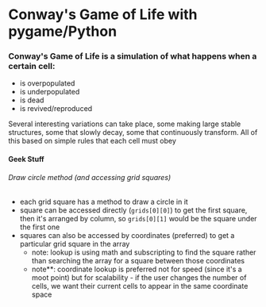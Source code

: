 # Conway's Game of Life with pygame/Python

### Conway's Game of Life is a simulation of what happens when a certain cell:

* is overpopulated
* is underpopulated
* is dead
* is revived/reproduced

Several interesting variations can take place, some making large stable structures, some that slowly decay, some that continuously transform. All of this based on simple rules that each cell must obey


#### Geek Stuff

###### Draw circle method (and accessing grid squares)

* each grid square has a method to draw a circle in it
* square can be accessed directly (`grids[0][0]`) to get the first square, then it's arranged by column, so `grids[0][1]` would be the square under the first one
* squares can also be accessed by  coordinates (preferred) to get a particular grid square in the array 
    * note: lookup is using math and subscripting to find the square rather than searching the array for a square between those coordinates
    * note**: coordinate lookup is preferred not for speed (since it's a moot point) but for scalability - if the user changes the number of cells, we want their current cells to appear in the same coordinate space